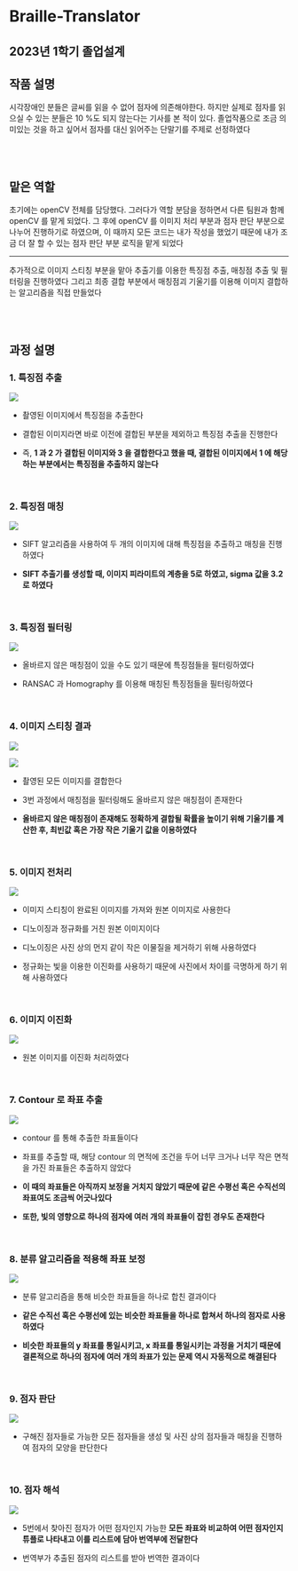 # Braille-Translator

## 2023년 1학기 졸업설계

## 작품 설명

시각장애인 분들은 글씨를 읽을 수 없어 점자에 의존해야한다. 하지만 실제로 점자를 읽으실 수 있는 분들은 10 %도 되지 않는다는 기사를 본 적이 있다. 졸업작품으로 조금 의미있는 것을 하고 싶어서 점자를 대신 읽어주는 단말기를 주제로 선정하였다

<br>
<br>

## 맡은 역할

초기에는 openCV 전체를 담당했다. 그러다가 역할 분담을 정하면서 다른 팀원과 함께 openCV 를 맡게 되었다. 그 후에 openCV 를 이미지 처리 부분과 점자 판단 부분으로 나누어 진행하기로 하였으며, 이 때까지 모든 코드는 내가 작성을 했었기 때문에 내가 조금 더 잘 할 수 있는 점자 판단 부분 로직을 맡게 되었다

<hr>

추가적으로 이미지 스티칭 부분을 맡아 추출기를 이용한 특징점 추출, 매칭점 추출 및 필터링을 진행하였다 그리고 최종 결합 부분에서 매칭점괴 기울기를 이용해 이미지 결합하는 알고리즘을 직접 만들었다


<br>
<br>


## 과정 설명

### 1. 특징점 추출


![](https://velog.velcdn.com/images/hj_/post/d6a9c38c-c2d3-4852-bd75-78b2d0f59fb6/image.JPG)



* 촬영된 이미지에서 특징점을 추출한다

* 결합된 이미지라면 바로 이전에 결합된 부분을 제외하고 특징점 추출을 진행한다

* 즉, **1 과 2 가 결합된 이미지와 3 을 결합한다고 했을 때, 결합된 이미지에서 1 에 해당하는 부분에서는 특징점을 추출하지 않는다**



<br>



### 2. 특징점 매칭


![](https://velog.velcdn.com/images/hj_/post/0bd6ee74-ca06-4683-871c-8d6b48a96304/image.JPG)


* SIFT 알고리즘을 사용하여 두 개의 이미지에 대해 특징점을 추출하고 매칭을 진행하였다

* **SIFT 추출기를 생성할 때, 이미지 피라미트의 계층을 5로 하였고, sigma 값을 3.2로 하였다**


<br>


### 3. 특징점 필터링

![](https://velog.velcdn.com/images/hj_/post/41de2cc9-d4b2-41df-8fae-e7377b498692/image.JPG)



* 올바르지 않은 매칭점이 있을 수도 있기 때문에 특징점들을 필터링하였다

* RANSAC 과 Homography 를 이용해 매칭된 특징점들을 필터링하였다



<br>



### 4. 이미지 스티칭 결과



![](https://velog.velcdn.com/images/hj_/post/9a1a86af-e92e-44f7-9722-f96d632dc097/image.JPG)

![](https://velog.velcdn.com/images/hj_/post/f9184318-b3c5-411c-80a3-d482fa67a958/image.jpg)




* 촬영된 모든 이미지를 결합한다

* 3번 과정에서 매칭점을 필터링해도 올바르지 않은 매칭점이 존재한다

* **올바르지 않은 매칭점이 존재해도 정확하게 결합될 확률을 높이기 위해 기울기를 계산한 후, 최빈값 혹은 가장 작은 기울기 값을 이용하였다**




<br>


### 5. 이미지 전처리

![](https://velog.velcdn.com/images/hj_/post/0d9800c4-4dfb-4e2b-b4a3-dad1c9834d07/image.JPG)



* 이미지 스티칭이 완료된 이미지를 가져와 원본 이미지로 사용한다

* 디노이징과 정규화를 거친 원본 이미지이다

* 디노이징은 사진 상의 먼지 같이 작은 이물질을 제거하기 위해 사용하였다

* 정규화는 빛을 이용한 이진화를 사용하기 때문에 사진에서 차이를 극명하게 하기 위해 사용하였다


<br>


### 6. 이미지 이진화

![](https://velog.velcdn.com/images/hj_/post/34b30c22-f912-4eba-8b90-aecc132e9483/image.JPG)


* 원본 이미지를 이진화 처리하였다


<br>


### 7. Contour 로 좌표 추출

![](https://velog.velcdn.com/images/hj_/post/f4a86dd0-b00f-439f-a5ec-29754db7194f/image.JPG)



* contour 를 통해 추출한 좌표들이다

* 좌표를 추출할 때, 해당 contour 의 면적에 조건을 두어 너무 크거나 너무 작은 면적을 가진 좌표들은 추출하지 않았다

* **이 때의 좌표들은 아직까지 보정을 거치지 않았기 때문에 같은 수평선 혹은 수직선의 좌표여도 조금씩 어긋나있다**

* **또한, 빛의 영향으로 하나의 점자에 여러 개의 좌표들이 잡힌 경우도 존재한다**


<br>



### 8. 분류 알고리즘을 적용해 좌표 보정

![](https://velog.velcdn.com/images/hj_/post/3f69bd63-3f12-4357-b7c9-0ea7caacf4bc/image.JPG)


* 분류 알고리즘을 통해 비슷한 좌표들을 하나로 합친 결과이다

* **같은 수직선 혹은 수평선에 있는 비슷한 좌표들을 하나로 합쳐서 하나의 점자로 사용하였다**

* **비슷한 좌표들의 y 좌표를 통일시키고, x 좌표를 통일시키는 과정을 거치기 때문에 결론적으로 하나의 점자에 여러 개의 좌표가 있는 문제 역시 자동적으로 해결된다**



<br>



### 9. 점자 판단

![](https://velog.velcdn.com/images/hj_/post/ce678569-0a1a-4a8c-9e9e-19518b0cc181/image.JPG)



* 구해진 점자들로 가능한 모든 점자들을 생성 및 사진 상의 점자들과 매칭을 진행하여 점자의 모양을 판단한다



<br>



### 10. 점자 해석

![](https://velog.velcdn.com/images/hj_/post/aa51d02b-48c0-4139-93eb-a4c4a089f771/image.JPG)



* 5번에서 찾아진 점자가 어떤 점자인지 가능한 **모든 좌표와 비교하여 어떤 점자인지 튜플로 나타내고 이를 리스트에 담아 번역부에 전달한다**

* 번역부가 추출된 점자의 리스트를 받아 번역한 결과이다
